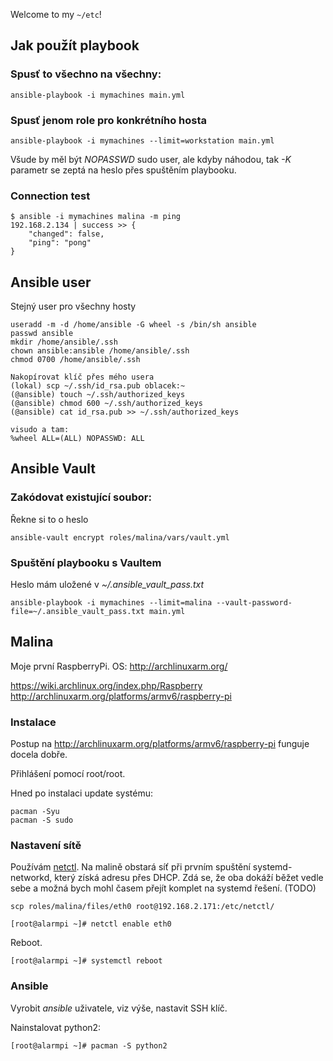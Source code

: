 Welcome to my `~/etc`!

## Jak použít playbook

### Spusť to všechno na všechny:
```
ansible-playbook -i mymachines main.yml
```

### Spusť jenom role pro konkrétního hosta

```
ansible-playbook -i mymachines --limit=workstation main.yml
```

Všude by měl být _NOPASSWD_ sudo user, ale kdyby náhodou, tak _-K_ parametr se zeptá na heslo přes spuštěním playbooku.

### Connection test

```
$ ansible -i mymachines malina -m ping      
192.168.2.134 | success >> {
    "changed": false, 
    "ping": "pong"
}
```

## Ansible user

Stejný user pro všechny hosty

```
useradd -m -d /home/ansible -G wheel -s /bin/sh ansible
passwd ansible
mkdir /home/ansible/.ssh
chown ansible:ansible /home/ansible/.ssh
chmod 0700 /home/ansible/.ssh

Nakopírovat klíč přes mého usera
(lokal) scp ~/.ssh/id_rsa.pub oblacek:~
(@ansible) touch ~/.ssh/authorized_keys
(@ansible) chmod 600 ~/.ssh/authorized_keys
(@ansible) cat id_rsa.pub >> ~/.ssh/authorized_keys

visudo a tam:
%wheel ALL=(ALL) NOPASSWD: ALL
```

## Ansible Vault

### Zakódovat existující soubor:
Řekne si to o heslo
```
ansible-vault encrypt roles/malina/vars/vault.yml
```

### Spuštění playbooku s Vaultem
Heslo mám uložené v _~/.ansible_vault_pass.txt_
```
ansible-playbook -i mymachines --limit=malina --vault-password-file=~/.ansible_vault_pass.txt main.yml
```

## Malina

Moje první RaspberryPi. OS: http://archlinuxarm.org/

https://wiki.archlinux.org/index.php/Raspberry
http://archlinuxarm.org/platforms/armv6/raspberry-pi

### Instalace

Postup na http://archlinuxarm.org/platforms/armv6/raspberry-pi funguje docela dobře.

Přihlášení pomocí root/root.

Hned po instalaci update systému:
```
pacman -Syu
pacman -S sudo
```

### Nastavení sítě

Používám [netctl](https://wiki.archlinux.org/index.php/netctl). Na malině obstará síť při prvním spuštění systemd-networkd, který získá adresu přes DHCP.
Zdá se, že oba dokáží běžet vedle sebe a možná bych mohl časem přejít komplet na systemd řešení. (TODO)

```
scp roles/malina/files/eth0 root@192.168.2.171:/etc/netctl/
```

```
[root@alarmpi ~]# netctl enable eth0
```

Reboot.
```
[root@alarmpi ~]# systemctl reboot
```

### Ansible

Vyrobit _ansible_ uživatele, viz výše, nastavit SSH klíč.

Nainstalovat python2:

```
[root@alarmpi ~]# pacman -S python2
```
